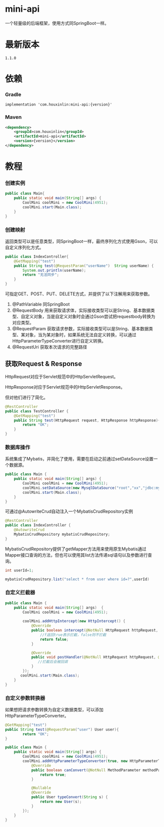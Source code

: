 # mini-api
 一个轻量级的后端框架，使用方式同SpringBoot一样。
 
# 最新版本
```text
1.1.0
```
# 依赖
### Gradle
```xml
implementation 'com.houxinlin:mini-api:{version}'
```
### Maven
```xml
<dependency>
    <groupId>com.houxinlin</groupId>
    <artifactId>mini-api</artifactId>
    <version>{version}</version>
</dependency>
```

# 教程
### 创建实例
```java
public class Main{
    public static void main(String[] args) {
        CoolMini coolMini = new CoolMini(4951);
        coolMini.start(Main.class);
    }
}
```

### 创建映射
返回类型可以是任意类型，同SpringBoot一样，最终序列化方式使用Gson，可以自定义序列化方式。
```java
public class IndexController{
    @GetMapping("test")
    public String test(@RequestParam("userName")  String userName) {
        System.out.println(userName);
        return "无法同步";
    }
}
```
可指定GET、POST、PUT、DELETE方式，并提供了以下注解用来获取参数。
1. @PathVariable 同SpringBoot
2. @RequestBody 用来获取请求体，实际接收类型可以是String、基本数据类型、自定义对象，当是自定义对象时会通过Gson尝试把requestbody转换为对应类型。
3. @RequestParam 获取请求参数，实际接收类型可以是String、基本数据类型、某对象，当为某对象时，如果系统无法自定义转换，可以通过HttpParameterTypeConverter进行自定义转换。
4. @RequestUri 获取本次请求的完整路径
## 获取Request & Response
HttpRequest对应于Servlet规范中的HttpServletRequest。

HttpResponse对应于Servlet规范中的HttpServletResponse。

但对他们进行了简化。
```java
@RestController
public class TestController {
    @GetMapping("test")
    public String test(HttpRequest request, HttpResponse httpResponse){
        return "OK";
    }
}
```
### 数据库操作
系统集成了Mybatis，并简化了使用，需要在启动之前通过setDataSource设置一个数据源。
```java
public class Main {
    public static void main(String[] args) {
        CoolMini coolMini = new CoolMini(4951);
        coolMini.setDataSource(new MysqlDataSource("root","xx","jdbc:mysql://xxx:3306/name"));
        coolMini.start(Main.class);
    }
}
```
可通过@AutowriteCrud自动注入一个MybatisCrudRepository实例
```java
@RestController
public class IndexController {
    @AutowriteCrud
    MybatisCrudRepository mybatisCrudRepository;
}
```
MybatisCrudRepository提供了getMapper方法用来使用原生Mybatis通过Mapper接口查询的方法，但也可以使用其list方法传递sql语句以及参数进行查询。
```java
int userId=1;

mybatisCrudRepository.list("select * from user where id=?",userId)
```

### 自定义拦截器
```java
public class Main {
    public static void main(String[] args)  {
        CoolMini coolMini = new CoolMini(4951);
      
        coolMini.addHttpIntercept(new HttpIntercept() {
            @Override
            public boolean intercept(@NotNull HttpRequest httpRequest, @NotNull HttpResponse httpResponse) {
                //f返回true表示拦截，false则不拦截
                return false;
            }

            @Override
            public void postHandler(@NotNull HttpRequest httpRequest, @NotNull HttpResponse httpResponse) {
               //拦截后会被回调
            }
        });
       coolMini.start(Main.class);
    }
}

```
### 自定义参数转换器
如果想把请求参数转换为自定义数据类型，可以添加HttpParameterTypeConverter。
```java
@GetMapping("test")
public String test(@RequestParam("user") User user){
        return "OK";
}
```
```java
public class Main {
    public static void main(String[] args) {
        CoolMini coolMini = new CoolMini(4951);
        coolMini.addHttpParameterTypeConverter(true, new HttpParameterTypeConverter<User>() {
            @Override
            public boolean canConvert(@NotNull MethodParameter methodParameter, @NotNull String s) {
                return true;
            }

            @Nullable
            @Override
            public User typeConvert(String s) {
                return new User(s);
            }
        });
    }
}
```